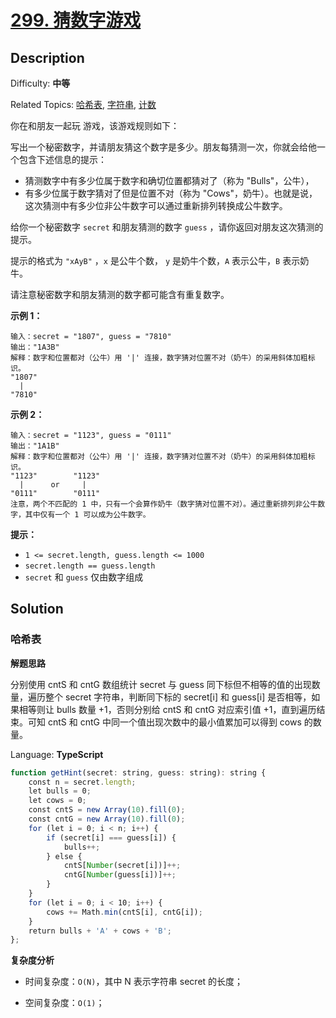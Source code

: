 # [299\. 猜数字游戏](https://leetcode.cn/problems/bulls-and-cows/)

## Description

Difficulty: **中等**  

Related Topics: [哈希表](https://leetcode.cn/tag/hash-table/), [字符串](https://leetcode.cn/tag/string/), [计数](https://leetcode.cn/tag/counting/)

你在和朋友一起玩 游戏，该游戏规则如下：

写出一个秘密数字，并请朋友猜这个数字是多少。朋友每猜测一次，你就会给他一个包含下述信息的提示：

* 猜测数字中有多少位属于数字和确切位置都猜对了（称为 "Bulls"，公牛），
* 有多少位属于数字猜对了但是位置不对（称为 "Cows"，奶牛）。也就是说，这次猜测中有多少位非公牛数字可以通过重新排列转换成公牛数字。

给你一个秘密数字 `secret` 和朋友猜测的数字 `guess` ，请你返回对朋友这次猜测的提示。

提示的格式为 `"xAyB"` ，`x` 是公牛个数， `y` 是奶牛个数，`A` 表示公牛，`B` 表示奶牛。

请注意秘密数字和朋友猜测的数字都可能含有重复数字。

**示例 1：**

```
输入：secret = "1807", guess = "7810"
输出："1A3B"
解释：数字和位置都对（公牛）用 '|' 连接，数字猜对位置不对（奶牛）的采用斜体加粗标识。
"1807"
  |
"7810"
```

**示例 2：**

```
输入：secret = "1123", guess = "0111"
输出："1A1B"
解释：数字和位置都对（公牛）用 '|' 连接，数字猜对位置不对（奶牛）的采用斜体加粗标识。
"1123"        "1123"
  |      or     |
"0111"        "0111"
注意，两个不匹配的 1 中，只有一个会算作奶牛（数字猜对位置不对）。通过重新排列非公牛数字，其中仅有一个 1 可以成为公牛数字。
```

**提示：**

* `1 <= secret.length, guess.length <= 1000`
* `secret.length == guess.length`
* `secret` 和 `guess` 仅由数字组成

## Solution

### 哈希表

**解题思路**

分别使用 cntS 和 cntG 数组统计 secret 与 guess 同下标但不相等的值的出现数量，遍历整个 secret 字符串，判断同下标的 secret[i] 和 guess[i] 是否相等，如果相等则让 bulls 数量 +1，否则分别给 cntS 和 cntG 对应索引值 +1，直到遍历结束。可知 cntS 和 cntG 中同一个值出现次数中的最小值累加可以得到 cows 的数量。

Language: **TypeScript**

```typescript
function getHint(secret: string, guess: string): string {
    const n = secret.length;
    let bulls = 0;
    let cows = 0;
    const cntS = new Array(10).fill(0);
    const cntG = new Array(10).fill(0);
    for (let i = 0; i < n; i++) {
        if (secret[i] === guess[i]) {
            bulls++;
        } else {
            cntS[Number(secret[i])]++;
            cntG[Number(guess[i])]++;
        }
    }
    for (let i = 0; i < 10; i++) {
        cows += Math.min(cntS[i], cntG[i]);
    }
    return bulls + 'A' + cows + 'B';
};
```

**复杂度分析**

- 时间复杂度：`O(N)`，其中 N 表示字符串 secret 的长度；

- 空间复杂度：`O(1)`；
